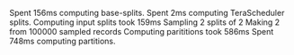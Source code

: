 Spent 156ms computing base-splits.
Spent 2ms computing TeraScheduler splits.
Computing input splits took 159ms
Sampling 2 splits of 2
Making 2 from 100000 sampled records
Computing parititions took 586ms
Spent 748ms computing partitions.
